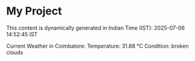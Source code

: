# My Project

This content is dynamically generated in Indian Time (IST): 2025-07-06 14:52:45 IST


Current Weather in Coimbatore:
Temperature: 31.88 °C
Condition: broken clouds
